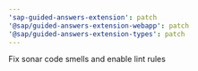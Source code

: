 ```yaml
---
'sap-guided-answers-extension': patch
'@sap/guided-answers-extension-webapp': patch
'@sap/guided-answers-extension-types': patch
---
```


Fix sonar code smells and enable lint rules
